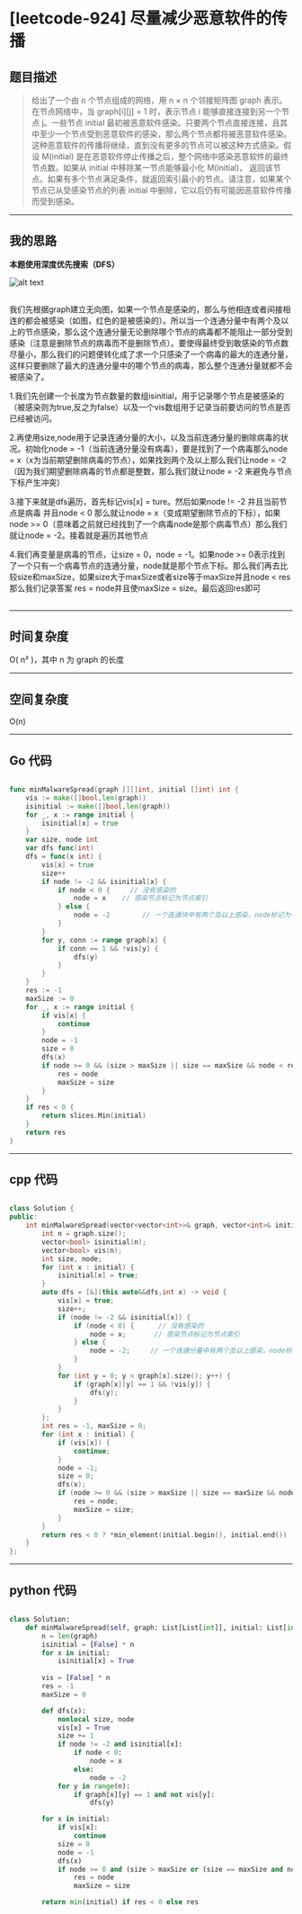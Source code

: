 # [leetcode-924] 尽量减少恶意软件的传播

## 题目描述


> 给出了一个由 n 个节点组成的网络，用 n × n 个邻接矩阵图 graph 表示。在节点网络中，当 graph[i][j] = 1 时，表示节点 i 能够直接连接到另一个节点 j。一些节点 initial 最初被恶意软件感染。只要两个节点直接连接，且其中至少一个节点受到恶意软件的感染，那么两个节点都将被恶意软件感染。这种恶意软件的传播将继续，直到没有更多的节点可以被这种方式感染。假设 M(initial) 是在恶意软件停止传播之后，整个网络中感染恶意软件的最终节点数。如果从 initial 中移除某一节点能够最小化 M(initial)， 返回该节点。如果有多个节点满足条件，就返回索引最小的节点。请注意，如果某个节点已从受感染节点的列表 initial 中删除，它以后仍有可能因恶意软件传播而受到感染。

---

## 我的思路
**本题使用深度优先搜索（DFS）**


![alt text](image.png)
## 

我们先根据graph建立无向图，如果一个节点是感染的，那么与他相连或者间接相连的都会被感染（如图，红色的是被感染的）。所以当一个连通分量中有两个及以上的节点感染，那么这个连通分量无论删除哪个节点的病毒都不能阻止一部分受到感染（注意是删除节点的病毒而不是删除节点）。要使得最终受到敢感染的节点数尽量小，那么我们的问题便转化成了求一个只感染了一个病毒的最大的连通分量，这样只要删除了最大的连通分量中的哪个节点的病毒，那么整个连通分量就都不会被感染了。

1.我们先创建一个长度为节点数量的数组isinitial，用于记录哪个节点是被感染的（被感染则为true,反之为false）以及一个vis数组用于记录当前要访问的节点是否已经被访问。

2.再使用size,node用于记录连通分量的大小，以及当前连通分量的删除病毒的状况。初始化node = -1（当前连通分量没有病毒），要是找到了一个病毒那么node = x（x为当前期望删除病毒的节点），如果找到两个及以上那么我们让node = -2（因为我们期望删除病毒的节点都是整数，那么我们就让node = -2 来避免与节点下标产生冲突）

3.接下来就是dfs遍历，首先标记vis[x] = ture。然后如果node != -2 并且当前节点是病毒 并且node < 0 那么就让node = x（变成期望删除节点的下标），如果node >= 0（意味着之前就已经找到了一个病毒node是那个病毒节点）那么我们就让node = -2。接着就是遍历其他节点

4.我们再变量是病毒的节点，让size = 0，node = -1。如果node >= 0表示找到了一个只有一个病毒节点的连通分量，node就是那个节点下标。那么我们再去比较size和maxSize，如果size大于maxSize或者size等于maxSize并且node < res 那么我们记录答案 res = node并且使maxSize = size。最后返回res即可

##

---

## 时间复杂度

O( n² )，其中 n 为 graph 的长度

---

## 空间复杂度

O(n)

---

## Go 代码

```go

func minMalwareSpread(graph [][]int, initial []int) int {
    vis := make([]bool,len(graph))
    isinitial := make([]bool,len(graph))
    for _, x := range initial {
        isinitial[x] = true
    }
    var size, node int 
    var dfs func(int)
    dfs = func(x int) {
        vis[x] = true
        size++
        if node != -2 && isinitial[x] {
            if node < 0 {     // 没有感染的
                node = x    // 感染节点标记为节点索引
            } else {
                node = -2        // 一个连通块中有两个及以上感染，node标记为-2
            }
        }
        for y, conn := range graph[x] {
            if conn == 1 && !vis[y] {
                dfs(y)
            }
        }
    }
    res := -1
    maxSize := 0
    for _, x := range initial {
        if vis[x] {
            continue
        }
        node = -1
        size = 0
        dfs(x)
        if node >= 0 && (size > maxSize || size == maxSize && node < res) {
            res = node
            maxSize = size
        }
    }
    if res < 0 {
        return slices.Min(initial)
    }
    return res
}

```
---

## cpp 代码

```cpp

class Solution {
public:
    int minMalwareSpread(vector<vector<int>>& graph, vector<int>& initial) {
        int n = graph.size();
        vector<bool> isinitial(n);
        vector<bool> vis(n);
        int size, node;
        for (int x : initial) {
            isinitial[x] = true;
        }
        auto dfs = [&](this auto&&dfs,int x) -> void {
            vis[x] = true;
            size++;
            if (node != -2 && isinitial[x]) {
                if (node < 0) {      // 没有感染的
                    node = x;       // 感染节点标记为节点索引
                } else {
                    node = -2;     // 一个连通分量中有两个及以上感染，node标记为-2
                }
            }
            for (int y = 0; y < graph[x].size(); y++) {
                if (graph[x][y] == 1 && !vis[y]) {
                    dfs(y);
                }
            }
        };
        int res = -1, maxSize = 0;
        for (int x : initial) {
            if (vis[x]) {
                continue;
            }
            node = -1;
            size = 0;
            dfs(x);
            if (node >= 0 && (size > maxSize || size == maxSize && node < res)) {
                res = node;
                maxSize = size;
            }
        }
        return res < 0 ? *min_element(initial.begin(), initial.end()) : res;
    }
};

```
---
## python 代码

```python

class Solution:
    def minMalwareSpread(self, graph: List[List[int]], initial: List[int]) -> int:
        n = len(graph)
        isinitial = [False] * n
        for x in initial:
            isinitial[x] = True
        
        vis = [False] * n
        res = -1
        maxSize = 0

        def dfs(x):
            nonlocal size, node
            vis[x] = True
            size += 1
            if node != -2 and isinitial[x]:
                if node < 0:
                    node = x
                else:
                    node = -2
            for y in range(n):
                if graph[x][y] == 1 and not vis[y]:
                    dfs(y)

        for x in initial:
            if vis[x]:
                continue
            size = 0
            node = -1
            dfs(x)
            if node >= 0 and (size > maxSize or (size == maxSize and node < res)):
                res = node
                maxSize = size

        return min(initial) if res < 0 else res

```

